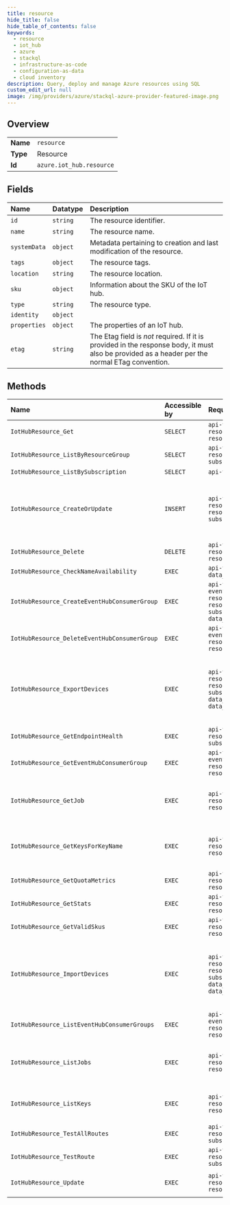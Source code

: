 ```yaml
---
title: resource
hide_title: false
hide_table_of_contents: false
keywords:
  - resource
  - iot_hub
  - azure    
  - stackql
  - infrastructure-as-code
  - configuration-as-data
  - cloud inventory
description: Query, deploy and manage Azure resources using SQL
custom_edit_url: null
image: /img/providers/azure/stackql-azure-provider-featured-image.png
---
```

  
    

## Overview
<table><tbody>
<tr><td><b>Name</b></td><td><code>resource</code></td></tr>
<tr><td><b>Type</b></td><td>Resource</td></tr>
<tr><td><b>Id</b></td><td><code>azure.iot_hub.resource</code></td></tr>
</tbody></table>

## Fields
| Name | Datatype | Description |
|:-----|:---------|:------------|
| `id` | `string` | The resource identifier. |
| `name` | `string` | The resource name. |
| `systemData` | `object` | Metadata pertaining to creation and last modification of the resource. |
| `tags` | `object` | The resource tags. |
| `location` | `string` | The resource location. |
| `sku` | `object` | Information about the SKU of the IoT hub. |
| `type` | `string` | The resource type. |
| `identity` | `object` |  |
| `properties` | `object` | The properties of an IoT hub. |
| `etag` | `string` | The Etag field is *not* required. If it is provided in the response body, it must also be provided as a header per the normal ETag convention. |
## Methods
| Name | Accessible by | Required Params | Description |
|:-----|:--------------|:----------------|:------------|
| `IotHubResource_Get` | `SELECT` | `api-version, resourceGroupName, resourceName, subscriptionId` | Get the non-security related metadata of an IoT hub. |
| `IotHubResource_ListByResourceGroup` | `SELECT` | `api-version, resourceGroupName, subscriptionId` | Get all the IoT hubs in a resource group. |
| `IotHubResource_ListBySubscription` | `SELECT` | `api-version, subscriptionId` | Get all the IoT hubs in a subscription. |
| `IotHubResource_CreateOrUpdate` | `INSERT` | `api-version, resourceGroupName, resourceName, subscriptionId, data__sku` | Create or update the metadata of an Iot hub. The usual pattern to modify a property is to retrieve the IoT hub metadata and security metadata, and then combine them with the modified values in a new body to update the IoT hub. |
| `IotHubResource_Delete` | `DELETE` | `api-version, resourceGroupName, resourceName, subscriptionId` | Delete an IoT hub. |
| `IotHubResource_CheckNameAvailability` | `EXEC` | `api-version, subscriptionId, data__name` | Check if an IoT hub name is available. |
| `IotHubResource_CreateEventHubConsumerGroup` | `EXEC` | `api-version, eventHubEndpointName, name, resourceGroupName, resourceName, subscriptionId, data__properties` | Add a consumer group to an Event Hub-compatible endpoint in an IoT hub. |
| `IotHubResource_DeleteEventHubConsumerGroup` | `EXEC` | `api-version, eventHubEndpointName, name, resourceGroupName, resourceName, subscriptionId` | Delete a consumer group from an Event Hub-compatible endpoint in an IoT hub. |
| `IotHubResource_ExportDevices` | `EXEC` | `api-version, resourceGroupName, resourceName, subscriptionId, data__excludeKeys, data__exportBlobContainerUri` | Exports all the device identities in the IoT hub identity registry to an Azure Storage blob container. For more information, see: https://docs.microsoft.com/azure/iot-hub/iot-hub-devguide-identity-registry#import-and-export-device-identities. |
| `IotHubResource_GetEndpointHealth` | `EXEC` | `api-version, iotHubName, resourceGroupName, subscriptionId` | Get the health for routing endpoints. |
| `IotHubResource_GetEventHubConsumerGroup` | `EXEC` | `api-version, eventHubEndpointName, name, resourceGroupName, resourceName, subscriptionId` | Get a consumer group from the Event Hub-compatible device-to-cloud endpoint for an IoT hub. |
| `IotHubResource_GetJob` | `EXEC` | `api-version, jobId, resourceGroupName, resourceName, subscriptionId` | Get the details of a job from an IoT hub. For more information, see: https://docs.microsoft.com/azure/iot-hub/iot-hub-devguide-identity-registry. |
| `IotHubResource_GetKeysForKeyName` | `EXEC` | `api-version, keyName, resourceGroupName, resourceName, subscriptionId` | Get a shared access policy by name from an IoT hub. For more information, see: https://docs.microsoft.com/azure/iot-hub/iot-hub-devguide-security. |
| `IotHubResource_GetQuotaMetrics` | `EXEC` | `api-version, resourceGroupName, resourceName, subscriptionId` | Get the quota metrics for an IoT hub. |
| `IotHubResource_GetStats` | `EXEC` | `api-version, resourceGroupName, resourceName, subscriptionId` | Get the statistics from an IoT hub. |
| `IotHubResource_GetValidSkus` | `EXEC` | `api-version, resourceGroupName, resourceName, subscriptionId` | Get the list of valid SKUs for an IoT hub. |
| `IotHubResource_ImportDevices` | `EXEC` | `api-version, resourceGroupName, resourceName, subscriptionId, data__inputBlobContainerUri, data__outputBlobContainerUri` | Import, update, or delete device identities in the IoT hub identity registry from a blob. For more information, see: https://docs.microsoft.com/azure/iot-hub/iot-hub-devguide-identity-registry#import-and-export-device-identities. |
| `IotHubResource_ListEventHubConsumerGroups` | `EXEC` | `api-version, eventHubEndpointName, resourceGroupName, resourceName, subscriptionId` | Get a list of the consumer groups in the Event Hub-compatible device-to-cloud endpoint in an IoT hub. |
| `IotHubResource_ListJobs` | `EXEC` | `api-version, resourceGroupName, resourceName, subscriptionId` | Get a list of all the jobs in an IoT hub. For more information, see: https://docs.microsoft.com/azure/iot-hub/iot-hub-devguide-identity-registry. |
| `IotHubResource_ListKeys` | `EXEC` | `api-version, resourceGroupName, resourceName, subscriptionId` | Get the security metadata for an IoT hub. For more information, see: https://docs.microsoft.com/azure/iot-hub/iot-hub-devguide-security. |
| `IotHubResource_TestAllRoutes` | `EXEC` | `api-version, iotHubName, resourceGroupName, subscriptionId` | Test all routes configured in this Iot Hub |
| `IotHubResource_TestRoute` | `EXEC` | `api-version, iotHubName, resourceGroupName, subscriptionId, data__route` | Test the new route for this Iot Hub |
| `IotHubResource_Update` | `EXEC` | `api-version, resourceGroupName, resourceName, subscriptionId` | Update an existing IoT Hub tags. to update other fields use the CreateOrUpdate method |
